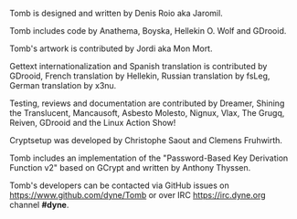 
Tomb is designed and written by Denis Roio aka Jaromil.

Tomb includes code by Anathema, Boyska, Hellekin O. Wolf and GDrooid.

Tomb's artwork is contributed by Jordi aka Mon Mort.

Gettext internationalization and Spanish translation is contributed by
GDrooid, French translation by Hellekin, Russian translation by fsLeg,
German translation by x3nu.

Testing, reviews and documentation are contributed by Dreamer, Shining
the Translucent, Mancausoft, Asbesto Molesto, Nignux, Vlax, The Grugq,
Reiven, GDrooid and the Linux Action Show!

Cryptsetup was developed by Christophe Saout and Clemens Fruhwirth.

Tomb includes an implementation of the "Password-Based Key Derivation
Function v2" based on GCrypt and written by Anthony Thyssen.

Tomb's developers can be contacted via GitHub issues on
https://www.github.com/dyne/Tomb or over IRC https://irc.dyne.org
channel **#dyne**.
